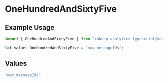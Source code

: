 # OneHundredAndSixtyFive

## Example Usage

```typescript
import { OneHundredAndSixtyFive } from "inkeep-analytics-typescript/models/operations";

let value: OneHundredAndSixtyFive = "max_messageIds";
```

## Values

```typescript
"max_messageIds"
```